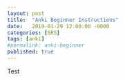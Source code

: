 ```yaml
---
layout: post
title:  "Anki Beginner Instructions"
date:   2019-01-29 12:00:00 -0000
categories: [SRS]
tags: [anki]
#permalink: anki-beginner
published: true
---
```


Test